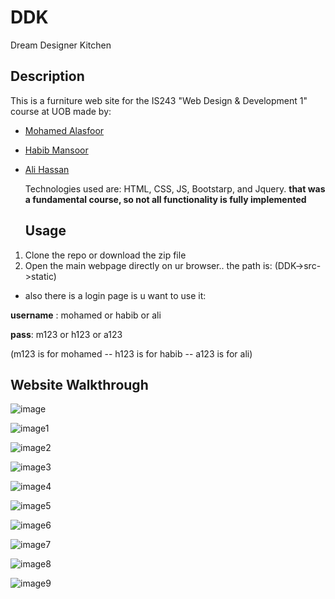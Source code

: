 # DDK
Dream Designer Kitchen
## Description

This is a furniture web site for the IS243 "Web Design & Development 1" course at UOB made by:
- [Mohamed Alasfoor](https://github.com/Mohamed-Alasfoor)
- [Habib Mansoor](https://github.com/7abib04)
- [Ali Hassan](https://github.com/AliHJMM)

  Technologies used are: HTML, CSS, JS, Bootstarp, and Jquery.
  **that was a fundamental course, so not all functionality is fully implemented**

  ## Usage
1. Clone the repo or download the zip file
2. Open the main webpage directly on ur browser.. the path is: (DDK->src->static)

- also there is a login page is u want to use it:
 
**username** : mohamed  or habib  or ali

**pass**: m123  or h123  or a123

(m123 is for mohamed -- h123 is for habib -- a123 is for ali)

## Website Walkthrough

![image](https://github.com/user-attachments/assets/5f443cb9-328b-439d-9b3e-ef97461db873)

![image1](https://github.com/user-attachments/assets/0b1afa8f-fa0e-461f-b21c-e91787e8f9ea)

![image2](https://github.com/user-attachments/assets/6e391336-7c9f-408f-bb83-ef154e9d9140)

![image3](https://github.com/user-attachments/assets/6eabf239-0ad0-4ff8-aa7e-ea55e770d676)

![image4](https://github.com/user-attachments/assets/5550ba8d-af0c-4c97-b8c5-b6d266d8e48b)

![image5](https://github.com/user-attachments/assets/a854812c-5c83-43f1-9f17-4b7a02161da0)

![image6](https://github.com/user-attachments/assets/92c56b4a-e5a6-49dd-8f6e-04220e533c2b)

![image7](https://github.com/user-attachments/assets/4e049518-cc46-4cd4-bdce-6220a2145698)

![image8](https://github.com/user-attachments/assets/8cf30856-6935-478b-b811-abd6a95ca694)

![image9](https://github.com/user-attachments/assets/a4f54083-4bb9-4f0a-9319-32f143a45114)









